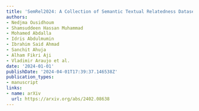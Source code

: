 ```yaml
---
title: 'SemRel2024: A Collection of Semantic Textual Relatedness Datasets for 14 Languages'
authors:
- Nedjma Ousidhoum
- Shamsuddeen Hassan Muhammad
- Mohamed Abdalla
- Idris Abdulmumin
- Ibrahim Said Ahmad
- Sanchit Ahuja
- Alham Fikri Aji
- Vladimir Araujo et al.
date: '2024-01-01'
publishDate: '2024-04-01T17:39:37.146538Z'
publication_types:
- manuscript
links:
- name: arXiv
  url: https://arxiv.org/abs/2402.08638
---
```

